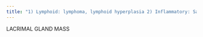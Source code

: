 ```yaml
---
title: "1) Lymphoid: lymphoma, lymphoid hyperplasia 2) Inflammatory: Sarcoid, TB, Sjogrens 3) Germ cell tumor: dermoid w/ fat fluid &amp; fat-fluid Dermoid w/ fat, Bone destruction favors malignancy, otherwise just DDx 4) Epithelial tumor: 1) Pleomorphic adenoma (MC benign) 2) Adenoid cystic (MC malignant) 3) Mucoepidermoid (dense, intense enhance) Info: Lacrimal gland Lateral"
---
```

LACRIMAL GLAND MASS

